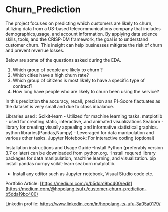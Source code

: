 # Churn_Prediction
The project focuses on predicting which customers are likely to churn, utilizing data from a US-based telecommunications company 
that includes demographics,usage, and account information. By applying data science skills, tools, and the CRISP-DM framework, 
the goal is to understand customer churn. This insight can help businesses mitigate the risk of churn and prevent revenue losses.

Below are some of the questions asked during the EDA.
1)	Which group of people are likely to churn ?
2)	Which cities have a high churn rate?
3)	Which group of citizens is most likely to have a specific type of contract?
4)	How long have people who are likely to churn been using the service?

In this prediction the accuracy, recall, precision ans F1-Score flactuates as the dataset is very small and due to class inbalance.

Libraries used :
Scikit-learn - Utilized for machine learning tasks.
matplotlib - used for creating static, interactive, and animated visualizations
Seaborn - library for creating visually appealing and informative statistical graphics.
python libraries(Pandas,Numpy) - Leveraged for data manipulation and various other tasks.
Jupyter Notebook: For interactive coding (optional)

Installation instructions and Usage Guide
-Install Python (preferably version 3.7 or later) can be downloaded from python.org. 
-Install requred library packages for data manipulation, machine learning, and visualization. 
pip install pandas numpy scikit-learn seaborn matplotlib.
- Install any editor such as Jupyter notebook, Visual Studio code etc.

Portfolio Article: [https://medium.com/p/b5dda19bc400/edit](https://medium.com/@hopolang.tsufu/customer-churn-prediction-b5dda19bc400)

Linkedin profile: https://www.linkedin.com/in/hopolang-ts-ufu-3a05a0179/
